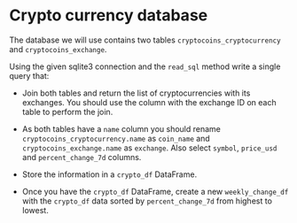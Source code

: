# Crypto currency database

The database we will use contains two tables `cryptocoins_cryptocurrency` and `cryptocoins_exchange`.

Using the given sqlite3 connection and the `read_sql` method write a single query that:
  - Join both tables and return the list of cryptocurrencies with its exchanges. You should use the column with the exchange ID on each table to perform the join.
  - As both tables have a `name` column you should rename `cryptocoins_cryptocurrency.name` as `coin_name` and `cryptocoins_exchange.name` as `exchange`. Also select `symbol`, `price_usd` and `percent_change_7d` columns.
  - Store the information in a `crypto_df` DataFrame.

- Once you have the `crypto_df` DataFrame, create a new `weekly_change_df` with the `crypto_df` data sorted by `percent_change_7d` from highest to lowest.


